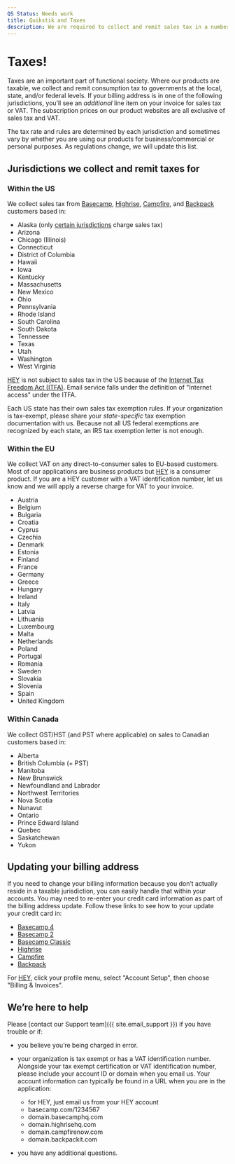 ```yaml
---
QS Status: Needs work
title: Quikstik and Taxes
description: We are required to collect and remit sales tax in a number of jurisdictions.
---
```


# Taxes!

Taxes are an important part of functional society. Where our products are taxable, we collect and remit consumption tax to governments at the local, state, and/or federal levels. If your billing address is in one of the following jurisdictions, you’ll see an *additional* line item on your invoice for sales tax or VAT. The subscription prices on our product websites are all exclusive of sales tax and VAT.

The tax rate and rules are determined by each jurisdiction and sometimes vary by whether you are using our products for business/commercial or personal purposes. As regulations change, we will update this list.

## Jurisdictions we collect and remit taxes for

### Within the US
We collect sales tax from [Basecamp](https://basecamp.com/), [Highrise](https://highrisehq.com/), [Campfire](https://basecamp.com/retired/campfire), and [Backpack](https://basecamp.com/retired/backpack) customers based in:

* Alaska (only [certain jurisdictions](https://arsstc.munirevs.com/show-page/?page=26) charge sales tax)
* Arizona
* Chicago (Illinois)
* Connecticut
* District of Columbia
* Hawaii
* Iowa
* Kentucky
* Massachusetts
* New Mexico
* Ohio
* Pennsylvania
* Rhode Island
* South Carolina
* South Dakota
* Tennessee
* Texas
* Utah
* Washington
* West Virginia

[HEY](https://hey.com/) is not subject to sales tax in the US because of the [Internet Tax Freedom Act (ITFA)](https://uscode.house.gov/view.xhtml?req=(title:47%20section:151%20edition:prelim)). Email service falls under the definition of "Internet access" under the ITFA.

Each US state has their own sales tax exemption rules. If your organization is tax-exempt, please share your *state-specific* tax exemption documentation with us. Because not all US federal exemptions are recognized by each state, an IRS tax exemption letter is not enough.

### Within the EU
We collect VAT on any direct-to-consumer sales to EU-based customers. Most of our applications are business products but [HEY](https://hey.com/) is a consumer product. If you are a HEY customer with a VAT identification number, let us know and we will apply a reverse charge for VAT to your invoice.

* Austria
* Belgium
* Bulgaria
* Croatia
* Cyprus
* Czechia
* Denmark
* Estonia
* Finland
* France
* Germany
* Greece
* Hungary
* Ireland
* Italy
* Latvia
* Lithuania
* Luxembourg
* Malta
* Netherlands
* Poland
* Portugal
* Romania
* Sweden
* Slovakia
* Slovenia
* Spain
* United Kingdom

### Within Canada
We collect GST/HST (and PST where applicable) on sales to Canadian customers based in:

* Alberta
* British Columbia (+ PST)
* Manitoba
* New Brunswick
* Newfoundland and Labrador
* Northwest Territories
* Nova Scotia
* Nunavut
* Ontario
* Prince Edward Island
* Quebec
* Saskatchewan
* Yukon

## Updating your billing address
If you need to change your billing information because you don’t actually reside in a taxable jurisdiction, you can easily handle that within your accounts. You may need to re-enter your credit card information as part of the billing address update. Follow these links to see how to your update your credit card in:

* [Basecamp 4](https://3.basecamp-help.com/article/101-handling-billing-and-invoices#update)
* [Basecamp 2](https://2.basecamp-help.com/article/241-billing-info-and-plan-upgrades#credit-card)
* [Basecamp Classic](https://classic.basecamp-help.com/article/593-payment-invoices#update-card)
* [Highrise](https://support.highrise-help.com/article/298-change-credit-card)
* [Campfire](https://support.campfire-help.com/article/148-how-do-i-update-or-change-our-credit-card)
* [Backpack](https://support.backpack-help.com/article/283-how-do-we-update-or-change-the-credit-card-you-re-billing)

For [HEY](https://hey.com), click your profile menu, select "Account Setup", then choose "Billing & Invoices".

## We’re here to help
Please [contact our Support team]({{ site.email_support }}) if you have trouble or if:

* you believe you’re being charged in error.
* your organization is tax exempt or has a VAT identification number. Alongside your tax exempt certification or VAT identification number, please include your account ID or domain when you email us. Your account information can typically be found in a URL when you are in the application:
  * for HEY, just email us from your HEY account
  * basecamp.com/<span class="highlight">1234567</span>
  * <span class="highlight">domain</span>.basecamphq.com
  * <span class="highlight">domain</span>.highrisehq.com
  * <span class="highlight">domain</span>.campfirenow.com
  * <span class="highlight">domain</span>.backpackit.com

* you have any additional questions.

